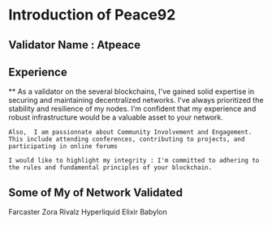# Introduction of Peace92

## Validator Name : Atpeace

## Experience 
** As a validator on the several blockchains, I've gained solid expertise in securing and maintaining decentralized networks.
    I've always prioritized the stability and resilience of my nodes. I'm confident that my experience and robust infrastructure would be a valuable asset to your network.

    Also,  I am passionnate about Community Involvement and Engagement.
    This include attending conferences, contributing to projects, and participating in online forums

    I would like to highlight my integrity : I'm committed to adhering to the rules and fundamental principles of your blockchain.


## Some of My of Network Validated

  Farcaster
  Zora
  Rivalz
  Hyperliquid
  Elixir
  Babylon

